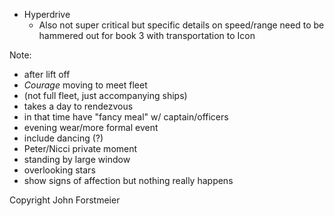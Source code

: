 * Hyperdrive
  * Also not super critical but specific details on speed/range need to be hammered out for book 3 with transportation to Icon

Note:
- after lift off
- _Courage_ moving to meet fleet
- (not full fleet, just accompanying ships)
- takes a day to rendezvous
- in that time have "fancy meal" w/ captain/officers
- evening wear/more formal event
- include dancing (?)
- Peter/Nicci private moment
- standing by large window
- overlooking stars
- show signs of affection but nothing really happens

Copyright <script type="text/javascript">document.write(new Date().getFullYear());</script> John Forstmeier
